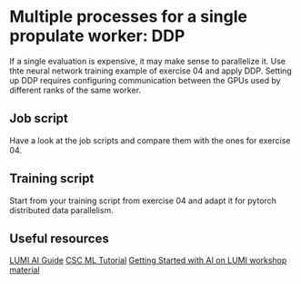 # Multiple processes for a single propulate worker: DDP

If a single evaluation is expensive, it may make sense to parallelize it.
Use thte neural network training example of exercise 04 and apply DDP.
Setting up DDP requires configuring communication between the GPUs used by different ranks of the same worker.

## Job script

Have a look at the job scripts and compare them with the ones for exercise 04.

## Training script

Start from your training script from exercise 04 and adapt it for pytorch distributed data parallelism.

## Useful resources

[LUMI AI Guide](https://github.com/Lumi-supercomputer/LUMI-AI-Guide)
[CSC ML Tutorial](https://docs.csc.fi/support/tutorials/ml-guide/)
[Getting Started with AI on LUMI workshop material](https://github.com/Lumi-supercomputer/Getting_Started_with_AI_workshop)
